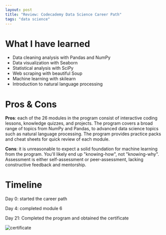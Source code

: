 ```yaml
---
layout: post
title: "Review: Codecademy Data Science Career Path"
tags: "data science"
---
```


# What I have learned

*   Data cleaning analysis with Pandas and NumPy
*   Data visualization with Seaborn
*   Statistical analysis with SciPy
*   Web scraping with beautiful Soup
*   Machine learning with skilearn 
*   Introduction to natural language processing 

# Pros & Cons

**Pros**: each of the 26 modules  in the program consist of interactive coding lessons, knowledge quizzes, and projects. The program covers a broad range of topics from NumPy and Pandas, to advanced data science topics such as natural language processing. The program provides practice packs and cheat sheets for quick review of each module.

**Cons**: it is unreasonable to expect a solid foundation for machine learning from the program. You'll likely end up "knowing-how", not "knowing-why".  Assessment is either self-assessment or peer-assessment, lacking constructive feedback and mentorship. 

# Timeline 

Day 0: started the career path 

Day 4: completed module 6 

Day 21: Completed the program and obtained the certificate

![certificate](https://github.com/tanyayt/tanyayt.github.io/blob/master/images/codecademy-data-science.png?raw=true)



